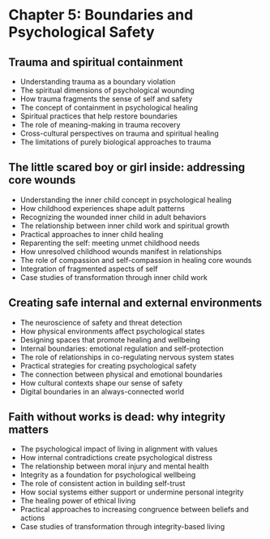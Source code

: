 # Chapter 5: Boundaries and Psychological Safety

## Trauma and spiritual containment
- Understanding trauma as a boundary violation
- The spiritual dimensions of psychological wounding
- How trauma fragments the sense of self and safety
- The concept of containment in psychological healing
- Spiritual practices that help restore boundaries
- The role of meaning-making in trauma recovery
- Cross-cultural perspectives on trauma and spiritual healing
- The limitations of purely biological approaches to trauma

## The little scared boy or girl inside: addressing core wounds
- Understanding the inner child concept in psychological healing
- How childhood experiences shape adult patterns
- Recognizing the wounded inner child in adult behaviors
- The relationship between inner child work and spiritual growth
- Practical approaches to inner child healing
- Reparenting the self: meeting unmet childhood needs
- How unresolved childhood wounds manifest in relationships
- The role of compassion and self-compassion in healing core wounds
- Integration of fragmented aspects of self
- Case studies of transformation through inner child work

## Creating safe internal and external environments
- The neuroscience of safety and threat detection
- How physical environments affect psychological states
- Designing spaces that promote healing and wellbeing
- Internal boundaries: emotional regulation and self-protection
- The role of relationships in co-regulating nervous system states
- Practical strategies for creating psychological safety
- The connection between physical and emotional boundaries
- How cultural contexts shape our sense of safety
- Digital boundaries in an always-connected world

## Faith without works is dead: why integrity matters
- The psychological impact of living in alignment with values
- How internal contradictions create psychological distress
- The relationship between moral injury and mental health
- Integrity as a foundation for psychological wellbeing
- The role of consistent action in building self-trust
- How social systems either support or undermine personal integrity
- The healing power of ethical living
- Practical approaches to increasing congruence between beliefs and actions
- Case studies of transformation through integrity-based living
